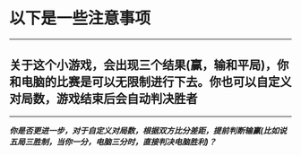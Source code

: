 # 以下是一些注意事项
------
**关于这个小游戏，会出现三个结果(赢，输和平局)，你和电脑的比赛是可以无限制进行下去。你也可以自定义对局数，游戏结束后会自动判决胜者**
-----
-----

***你是否更进一步，对于自定义对局数，根据双方比分差距，提前判断输赢(比如说五局三胜制，当你一分，电脑三分时，直接判决电脑胜利)？***
